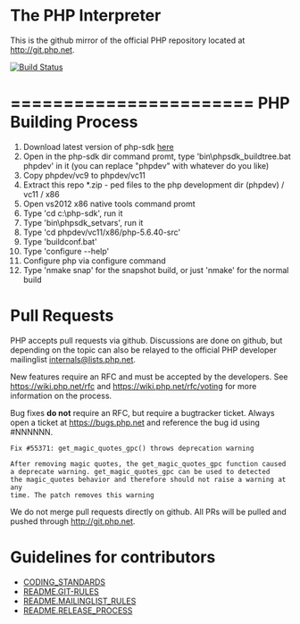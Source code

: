 The PHP Interpreter
===================

This is the github mirror of the official PHP repository located at
http://git.php.net.

[![Build Status](https://secure.travis-ci.org/php/php-src.png?branch=master)](http://travis-ci.org/php/php-src)

=======================
  PHP Building Process
=======================
1. Download latest version of php-sdk <a href="http://windows.php.net/downloads/php-sdk/">here</a>
2. Open in the php-sdk dir command promt, type 'bin\phpsdk_buildtree.bat phpdev' in it (you can replace "phpdev" with whatever do you like)
3. Copy phpdev/vc9 to phpdev/vc11
4. Extract this repo *.zip - ped files to the php development dir (phpdev) / vc11 / x86
5. Open vs2012 x86 native tools command promt
6. Type 'cd c:\php-sdk', run it
7. Type 'bin\phpsdk_setvars', run it
8. Type 'cd phpdev/vc11/x86/php-5.6.40-src'
9. Type 'buildconf.bat'
10. Type 'configure --help'
11. Configure php via configure command
12. Type 'nmake snap' for the snapshot build, or just 'nmake' for the normal build

Pull Requests
=============
PHP accepts pull requests via github. Discussions are done on github, but
depending on the topic can also be relayed to the official PHP developer
mailinglist internals@lists.php.net.

New features require an RFC and must be accepted by the developers.
See https://wiki.php.net/rfc and https://wiki.php.net/rfc/voting for more
information on the process.

Bug fixes **do not** require an RFC, but require a bugtracker ticket. Always
open a ticket at https://bugs.php.net and reference the bug id using #NNNNNN.

    Fix #55371: get_magic_quotes_gpc() throws deprecation warning

    After removing magic quotes, the get_magic_quotes_gpc function caused
    a deprecate warning. get_magic_quotes_gpc can be used to detected
    the magic_quotes behavior and therefore should not raise a warning at any
    time. The patch removes this warning

We do not merge pull requests directly on github. All PRs will be
pulled and pushed through http://git.php.net.


Guidelines for contributors
===========================
- [CODING_STANDARDS](/CODING_STANDARDS)
- [README.GIT-RULES](/README.GIT-RULES)
- [README.MAILINGLIST_RULES](/README.MAILINGLIST_RULES)
- [README.RELEASE_PROCESS](/README.RELEASE_PROCESS)

